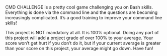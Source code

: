 CMD CHALLENGE is a pretty cool game challenging you on Bash skills. Everything is done via the command line and the questions are becoming increasingly complicated. It’s a good training to improve your command line skills!



This project is NOT mandatory at all. It is 100% optional. Doing any part of this project will add a project grade of over 100% to your average. Your score won’t get hurt if you don’t do it, but if your current average is greater than your score on this project, your average might go down. Have fun!